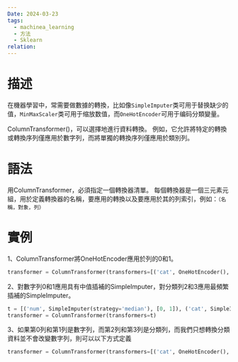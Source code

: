 ```yaml
---
Date: 2024-03-23
tags:
  - machinea_learning
  - 方法
  - Sklearn
relation:
---
```

# 描述
在機器學習中，常需要做數據的轉換，比如像`SimpleImputer`类可用于替换缺少的值，`MinMaxScaler`类可用于缩放数值，而`OneHotEncoder`可用于编码分類變量。

ColumnTransformer()，可以選擇地進行資料轉換。 例如，它允許將特定的轉換或轉換序列僅應用於數字列，而將單獨的轉換序列僅應用於類別列。
# 語法
用ColumnTransformer，必須指定一個轉換器清單。 每個轉換器是一個三元素元組，用於定義轉換器的名稱，要應用的轉換以及要應用於其的列索引，例如：`（名稱，對象，列）`
# 實例
1、ColumnTransformer將OneHotEncoder應用於列的0和1。

```python
transformer = ColumnTransformer(transformers=[('cat', OneHotEncoder(), [0, 1])])
```

2、對數字列0和1應用具有中值插補的SimpleImputer，對分類列2和3應用最頻繁插補的SimpleImputer。
```python
t = [('num', SimpleImputer(strategy='median'), [0, 1]), ('cat', SimpleImputer(strategy='most_frequent'), [2, 3])]
transformer = ColumnTransformer(transformers=t)
```

3、如果第0列和第1列是數字列，而第2列和第3列是分類列，而我們只想轉換分類資料並不會改變數字列，則可以以下方式定義
```python
transformer = ColumnTransformer(transformers=[('cat', OneHotEncoder(), [2, 3])], remainder='passthrough')
```